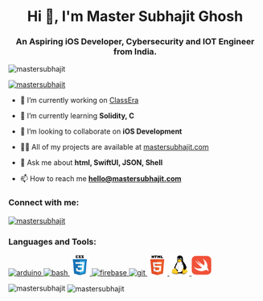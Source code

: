 <h1 align="center">Hi 👋, I'm Master Subhajit Ghosh</h1>
<h3 align="center">An Aspiring iOS Developer, Cybersecurity and IOT Engineer from India.</h3>

<p align="left"> <img src="https://komarev.com/ghpvc/?username=mastersubhajit&label=Profile%20views&color=0e75b6&style=flat" alt="mastersubhajit" /> </p>

<p align="left"> <a href="https://github.com/ryo-ma/github-profile-trophy"><img src="https://github-profile-trophy.vercel.app/?username=mastersubhajit" alt="mastersubhajit" /></a> </p>

- 🔭 I’m currently working on [ClassEra](https://classera.in/)

- 🌱 I’m currently learning **Solidity, C**

- 👯 I’m looking to collaborate on **iOS Development**

- 👨‍💻 All of my projects are available at [mastersubhajit.com](mastersubhajit.com)

- 💬 Ask me about **html, SwiftUI, JSON, Shell**

- 📫 How to reach me **hello@mastersubhajit.com**

<h3 align="left">Connect with me:</h3>
<p align="left">
<a href="https://linkedin.com/in/mastersubhajit" target="blank"><img align="center" src="https://raw.githubusercontent.com/rahuldkjain/github-profile-readme-generator/master/src/images/icons/Social/linked-in-alt.svg" alt="mastersubhajit" height="30" width="40" /></a>
</p>

<h3 align="left">Languages and Tools:</h3>
<p align="left"> <a href="https://www.arduino.cc/" target="_blank" rel="noreferrer"> <img src="https://cdn.worldvectorlogo.com/logos/arduino-1.svg" alt="arduino" width="40" height="40"/> </a> <a href="https://www.gnu.org/software/bash/" target="_blank" rel="noreferrer"> <img src="https://www.vectorlogo.zone/logos/gnu_bash/gnu_bash-icon.svg" alt="bash" width="40" height="40"/> </a> <a href="https://www.w3schools.com/css/" target="_blank" rel="noreferrer"> <img src="https://raw.githubusercontent.com/devicons/devicon/master/icons/css3/css3-original-wordmark.svg" alt="css3" width="40" height="40"/> </a> <a href="https://firebase.google.com/" target="_blank" rel="noreferrer"> <img src="https://www.vectorlogo.zone/logos/firebase/firebase-icon.svg" alt="firebase" width="40" height="40"/> </a> <a href="https://git-scm.com/" target="_blank" rel="noreferrer"> <img src="https://www.vectorlogo.zone/logos/git-scm/git-scm-icon.svg" alt="git" width="40" height="40"/> </a> <a href="https://www.w3.org/html/" target="_blank" rel="noreferrer"> <img src="https://raw.githubusercontent.com/devicons/devicon/master/icons/html5/html5-original-wordmark.svg" alt="html5" width="40" height="40"/> </a> <a href="https://www.linux.org/" target="_blank" rel="noreferrer"> <img src="https://raw.githubusercontent.com/devicons/devicon/master/icons/linux/linux-original.svg" alt="linux" width="40" height="40"/> </a> <a href="https://developer.apple.com/swift/" target="_blank" rel="noreferrer"> <img src="https://raw.githubusercontent.com/devicons/devicon/master/icons/swift/swift-original.svg" alt="swift" width="40" height="40"/> </a> </p>

<p><img align="left" src="https://github-readme-stats.vercel.app/api/top-langs?username=mastersubhajit&show_icons=true&locale=en&layout=compact" alt="mastersubhajit" /></p>

<p>&nbsp;<img align="center" src="https://github-readme-stats.vercel.app/api?username=mastersubhajit&show_icons=true&locale=en" alt="mastersubhajit" /></p>
